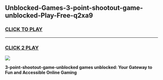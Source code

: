 
## Unblocked-Games-3-point-shootout-game-unblocked-Play-Free-q2xa9
<h3>
<a href="https://premium76.site?title=3-point-shootout-game-unblocked&ref=09A">CLICK TO PLAY</a></h3>
<hr>

<h3>
<a href="https://premium76.site?title=3-point-shootout-game-unblocked&ref=09A">CLICK 2 PLAY</a>
  
</h3>

<a href="https://premium76.site?title=3-point-shootout-game-unblocked&ref=09A"><img src="https://clearcache.store/games.png"></a>


**3-point-shootout-game-unblocked games unblocked: Your Gateway to Fun and Accessible Online Gaming**
